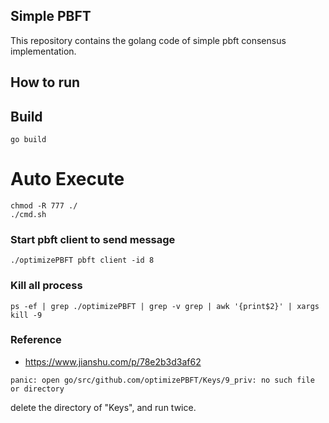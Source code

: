 Simple PBFT
------

This repository contains the golang code of simple pbft consensus implementation.

  
How to run
------

## Build

```shell script
go build 
```

# Auto Execute
```
chmod -R 777 ./ 
./cmd.sh
```

<!-- ### Start four pbft node

```shell script
./optimizePBFT pbft node -id 0
./optimizePBFT pbft node -id 1
./optimizePBFT pbft node -id 2
./optimizePBFT pbft node -id 3
./optimizePBFT pbft node -id 4
./optimizePBFT pbft node -id 5
./optimizePBFT pbft node -id 6
./optimizePBFT pbft node -id 7
``` -->

### Start pbft client to send message
```
./optimizePBFT pbft client -id 8
```

<!-- ```shell script
./optimizePBFT pbft client  -id 8
./optimizePBFT pbft client  -id 9
./optimizePBFT pbft client  -id 10
./optimizePBFT pbft client  -id 11
./optimizePBFT pbft client  -id 12
./optimizePBFT pbft client  -id 13
./optimizePBFT pbft client  -id 14
./optimizePBFT pbft client  -id 15
``` -->

### Kill all process
```
ps -ef | grep ./optimizePBFT | grep -v grep | awk '{print$2}' | xargs kill -9
```
### Reference

- https://www.jianshu.com/p/78e2b3d3af62

```
panic: open go/src/github.com/optimizePBFT/Keys/9_priv: no such file or directory
```
delete the directory of "Keys", and run twice.